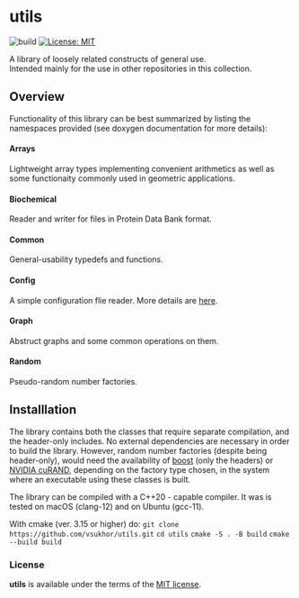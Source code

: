 #  utils

![build](https://github.com/vsukhor/utils/actions/workflows/cmake.yml/badge.svg)
[![License: MIT](https://img.shields.io/badge/License-MIT-blue.svg)](./LICENSE.md)

A library of loosely related constructs of general use.  
Intended mainly for the use in other repositories in this collection.

## Overview

Functionality of this library can be best summarized by listing the namespaces provided
(see doxygen documentation for more details):

#### Arrays
Lightweight  array types implementing convenient arithmetics as well as some functionaity
commonly used in geometric applications.

#### Biochemical
Reader and writer for files in Protein Data Bank format.

#### Common
General-usability typedefs and functions.

#### Config
A simple configuration flie reader. More details are [here](utils/config/readme.md).

#### Graph
Abstruct graphs and some common operations on them.

#### Random
Pseudo-random number factories.

## Installlation

The library contains both the classes that require separate compilation, and the header-only includes.
No external dependencies are necessary in order to build the library.
However, random number factories (despite being header-only),
would need the availability of [boost](https://www.boost.org/) (only the headers)
or [NVIDIA cuRAND](https://developer.nvidia.com/curand),
depending on the factory type chosen, in the system where an executable using these classes is built.

The library can be compiled with a C++20 - capable compiler.
It was is tested on macOS (clang-12) and on Ubuntu (gcc-11).

With cmake (ver. 3.15 or higher) do:
    `git clone https://github.com/vsukhor/utils.git`
    `cd utils`
    `cmake -S . -B build`
    `cmake --build build`

### License

**utils** is available under the terms of the [MIT license](LICENSE.md).
